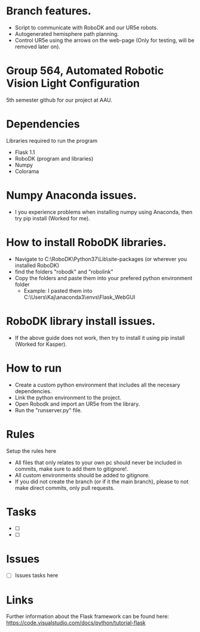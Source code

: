 # Branch features.
- Script to communicate with RoboDK and our UR5e robots.
- Autogenerated hemisphere path planning.
- Control UR5e using the arrows on the web-page (Only for testing, will be removed later on).

# Group 564, Automated Robotic Vision Light Configuration
5th semester github for our project at AAU.

# Dependencies
Libraries required to run the program
- Flask 1.1 
- RoboDK (program and libraries)
- Numpy
- Colorama

# Numpy Anaconda issues.
- I you experience problems when installing numpy using Anaconda, then try pip install (Worked for me).

# How to install RoboDK libraries.
- Navigate to C:\RoboDK\Python37\Lib\site-packages (or wherever you installed RoboDK)
- find the folders "robodk" and "robolink"
- Copy the folders and paste them into your prefered python environment folder
  - Example: I pasted them into C:\Users\Kaj\anaconda3\envs\Flask_WebGUI

# RoboDK library install issues.
- If the above guide does not work, then try to install it using pip install (Worked for Kasper).

# How to run
 - Create a custom python environment that includes all the necesary dependencies. 
 - Link the python environment to the project.
 - Open Robodk and import an UR5e from the library.
 - Run the "runserver.py" file.

# Rules
Setup the rules here
- All files that only relates to your own pc should never be included in commits, make sure to add them to gitignore!.
- All custom environments should be added to gitignore.
- If you did not create the branch (or if it the main branch), please to not make direct commits, only pull requests.

# Tasks 
- [ ] 
- [ ] 

# Issues
- [ ] Issues tasks here 

# Links
Further information about the Flask framework can be found here: https://code.visualstudio.com/docs/python/tutorial-flask 

